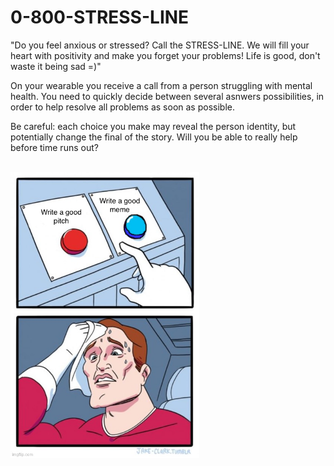 # 0-800-STRESS-LINE

"Do you feel anxious or stressed? Call the STRESS-LINE. We will fill your heart with positivity and make you forget your problems! Life is good, don't waste it being sad =)" 

On your wearable you receive a call from a person struggling with mental health. You need to quickly decide between several asnwers possibilities, in order to help resolve all problems as soon as possible.

Be careful: each choice you make may reveal the person identity, but potentially change the final of the story. Will you be able to really help before time runs out?

</br>
<img
  src="data/button-meme.png"
  alt="representation on emotions"
  style="display: block;  width: 60%;">
